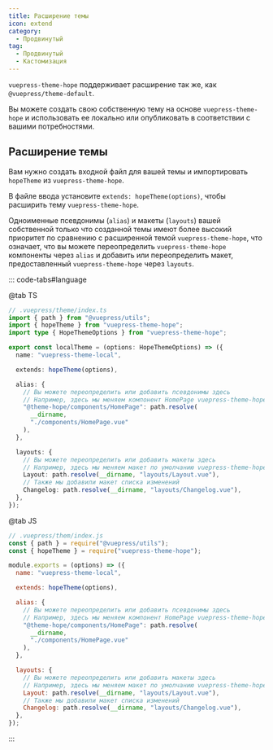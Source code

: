 ```yaml
---
title: Расширение темы
icon: extend
category:
  - Продвинутый
tag:
  - Продвинутый
  - Кастомизация
---
```


`vuepress-theme-hope` поддерживает расширение так же, как `@vuepress/theme-default`.

Вы можете создать свою собственную тему на основе `vuepress-theme-hope` и использовать ее локально или опубликовать в соответствии с вашими потребностями.

## Расширение темы

Вам нужно создать входной файл для вашей темы и импортировать `hopeTheme` из `vuepress-theme-hope`.

В файле ввода установите `extends: hopeTheme(options)`, чтобы расширить тему `vuepress-theme-hope`.

Одноименные псевдонимы (`alias`) и макеты (`layouts`) вашей собственной только что созданной темы имеют более высокий приоритет по сравнению с расширенной темой `vuepress-theme-hope`, что означает, что вы можете переопределить `vuepress-theme-hope` компоненты через `alias` и добавить или переопределить макет, предоставленный `vuepress-theme-hope` через `layouts`.

::: code-tabs#language

@tab TS

```ts
// .vuepress/theme/index.ts
import { path } from "@vuepress/utils";
import { hopeTheme } from "vuepress-theme-hope";
import type { HopeThemeOptions } from "vuepress-theme-hope";

export const localTheme = (options: HopeThemeOptions) => ({
  name: "vuepress-theme-local",

  extends: hopeTheme(options),

  alias: {
    // Вы можете переопределить или добавить псевдонимы здесь
    // Например, здесь мы меняем компонент HomePage vuepress-theme-hope на component/HomePage.vue под нашей собственной темой
    "@theme-hope/components/HomePage": path.resolve(
      __dirname,
      "./components/HomePage.vue"
    ),
  },

  layouts: {
    // Вы можете переопределить или добавить макеты здесь
    // Например, здесь мы меняем макет по умолчанию vuepress-theme-hope на layouts/Layout.vue под нашу собственную тему
    Layout: path.resolve(__dirname, "layouts/Layout.vue"),
    // Также мы добавили макет списка изменений
    Changelog: path.resolve(__dirname, "layouts/Changelog.vue"),
  },
});
```

@tab JS

```js
// .vuepress/them/index.js
const { path } = require("@vuepress/utils");
const { hopeTheme } = require("vuepress-theme-hope");

module.exports = (options) => ({
  name: "vuepress-theme-local",

  extends: hopeTheme(options),

  alias: {
    // Вы можете переопределить или добавить псевдонимы здесь
    // Например, здесь мы меняем компонент HomePage vuepress-theme-hope на component/HomePage.vue под нашей собственной темой
    "@theme-hope/components/HomePage": path.resolve(
      __dirname,
      "./components/HomePage.vue"
    ),
  },

  layouts: {
    // Вы можете переопределить или добавить макеты здесь
    // Например, здесь мы меняем макет по умолчанию vuepress-theme-hope на layouts/Layout.vue под нашу собственную тему
    Layout: path.resolve(__dirname, "layouts/Layout.vue"),
    // Также мы добавили макет списка изменений
    Changelog: path.resolve(__dirname, "layouts/Changelog.vue"),
  },
});
```

:::
